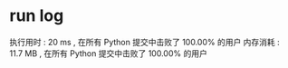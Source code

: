 # run log

执行用时 :
20 ms
, 在所有 Python 提交中击败了
100.00%
的用户
内存消耗 :
11.7 MB
, 在所有 Python 提交中击败了
100.00%
的用户